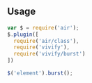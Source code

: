 ## Usage

```javascript
var $ = require('air');
$.plugin([
  require('air/class'),
  require('vivify'),
  require('vivify/burst')
])

$('element').burst();
```
